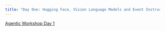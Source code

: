 ```yaml
---
title: "Day One: Hugging Face, Vision Language Models and Event Instruct & Instruction Tuning"
---
```


[Agentic Workshop Day 1](https://utsacloud-my.sharepoint.com/personal/peyman_najafirad_utsa_edu/_layouts/15/onedrive.aspx?ga=1&id=%2Fpersonal%2Fpeyman%5Fnajafirad%5Futsa%5Fedu%2FDocuments%2F%5FSecure%20AI%20%26%20Autonomy%20Lab%2FAgenticWorkshop%2Fday%2D1%5FHugging%20Face)
